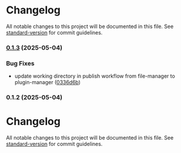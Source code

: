 # Changelog

All notable changes to this project will be documented in this file. See [standard-version](https://github.com/conventional-changelog/standard-version) for commit guidelines.

### [0.1.3](https://github.com/proj-coursebook/plugin-manager/compare/v0.1.2...v0.1.3) (2025-05-04)


### Bug Fixes

* update working directory in publish workflow from file-manager to plugin-manager ([0336d6b](https://github.com/proj-coursebook/plugin-manager/commit/0336d6b8af80069ac57a146be9dd9b5a673f5f15))

### 0.1.2 (2025-05-04)

# Changelog

All notable changes to this project will be documented in this file. See [standard-version](https://github.com/conventional-changelog/standard-version) for commit guidelines.